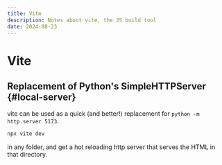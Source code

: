 ```yaml
---
title: Vite
description: Notes about vite, the JS build tool
date: 2024-08-23
---
```


# Vite

## Replacement of Python's SimpleHTTPServer {#local-server}

vite can be used as a quick (and better!) replacement for
`python -m http.server 5173`.

```sh
npx vite dev
```

in any folder, and get a hot reloading http server that serves the HTML in that
directory.
